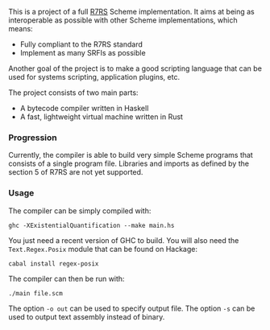 This is a project of a full [R7RS](http://www.scheme-reports.org/2013/working-group-1.html) Scheme implementation.
It aims at being as interoperable as possible with other Scheme implementations, which means: 

  * Fully compliant to the R7RS standard
  * Implement as many SRFIs as possible

Another goal of the project is to make a good scripting language that can be used for systems scripting, 
application plugins, etc.

The project consists of two main parts:

  * A bytecode compiler written in Haskell
  * A fast, lightweight virtual machine written in Rust

### Progression  

Currently, the compiler is able to build very simple Scheme programs that consists of a single program file.
Libraries and imports as defined by the section 5 of R7RS are not yet supported.

### Usage

The compiler can be simply compiled with:

```shell
ghc -XExistentialQuantification --make main.hs
```

You just need a recent version of GHC to build. 
You will also need the ```Text.Regex.Posix``` module that can be found on
Hackage:

```shell
cabal install regex-posix
```

The compiler can then be run with:

```
./main file.scm
```

The option ```-o out``` can be used to specify output file. The option ```-s``` can be used to output text assembly
instead of binary.
